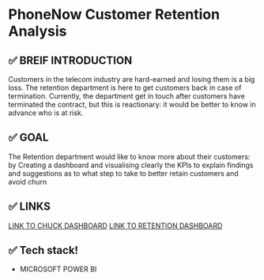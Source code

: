 # PhoneNow Customer Retention Analysis

## ✅ BREIF INTRODUCTION
Customers in the telecom industry are hard-earned and losing them is a big loss. The retention department is here to get customers back in case of termination. 
Currently, the department get in touch after customers have terminated the contract, but this is reactionary: it would be better to know in advance who is at risk.

## ✅ GOAL
The Retention department would like to know more about their customers: by Creating a dashboard and visualising clearly the KPIs to explain findings and suggestions as to what step to take to better retain customers and avoid churn

## ✅ LINKS
[LINK TO CHUCK DASHBOARD](https://app.powerbi.com/groups/me/reports/62ffdcd3-239c-448c-9dcb-f11722974be0?ctid=23c3d449-d0fa-4881-8e4d-892a492c27d8&pbi_source=linkShare)
[LINK TO RETENTION DASHBOARD](https://app.powerbi.com/groups/me/reports/fa990f8b-350a-4228-89ad-fd1dc90e4d01?ctid=23c3d449-d0fa-4881-8e4d-892a492c27d8&pbi_source=linkShare)


## ✅ Tech stack!
* MICROSOFT POWER BI


